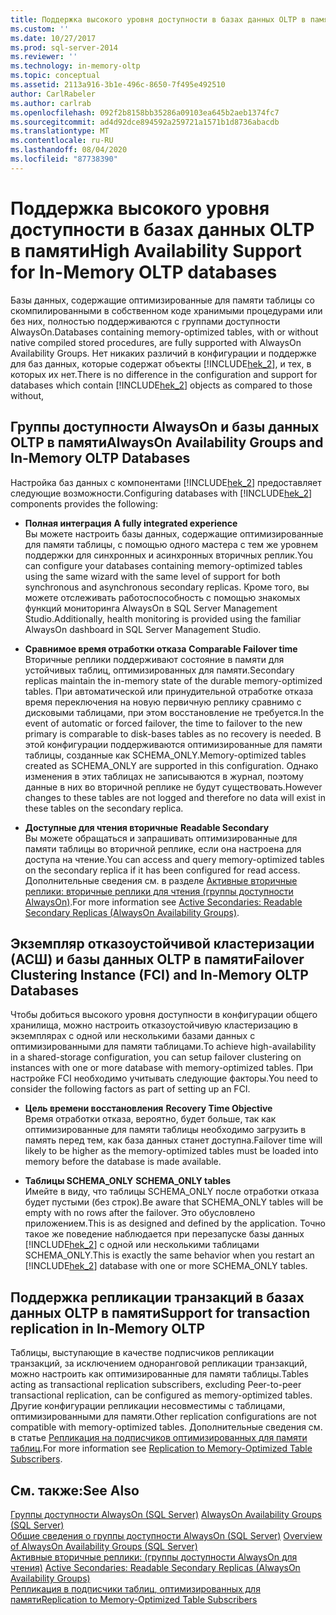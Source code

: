 ```yaml
---
title: Поддержка высокого уровня доступности в базах данных OLTP в памяти | Документация Майкрософт
ms.custom: ''
ms.date: 10/27/2017
ms.prod: sql-server-2014
ms.reviewer: ''
ms.technology: in-memory-oltp
ms.topic: conceptual
ms.assetid: 2113a916-3b1e-496c-8650-7f495e492510
author: CarlRabeler
ms.author: carlrab
ms.openlocfilehash: 092f2b8158bb35286a09103ea645b2aeb1374fc7
ms.sourcegitcommit: ad4d92dce894592a259721a1571b1d8736abacdb
ms.translationtype: MT
ms.contentlocale: ru-RU
ms.lasthandoff: 08/04/2020
ms.locfileid: "87738390"
---
```

# <a name="high-availability-support-for-in-memory-oltp-databases"></a><span data-ttu-id="80df1-102">Поддержка высокого уровня доступности в базах данных OLTP в памяти</span><span class="sxs-lookup"><span data-stu-id="80df1-102">High Availability Support for In-Memory OLTP databases</span></span>
  <span data-ttu-id="80df1-103">Базы данных, содержащие оптимизированные для памяти таблицы со скомпилированными в собственном коде хранимыми процедурами или без них, полностью поддерживаются с группами доступности AlwaysOn.</span><span class="sxs-lookup"><span data-stu-id="80df1-103">Databases containing memory-optimized tables, with or without native compiled stored procedures, are fully supported with AlwaysOn Availability Groups.</span></span>  <span data-ttu-id="80df1-104">Нет никаких различий в конфигурации и поддержке для баз данных, которые содержат объекты [!INCLUDE[hek_2](../../includes/hek-2-md.md)], и тех, в которых их нет.</span><span class="sxs-lookup"><span data-stu-id="80df1-104">There is no difference in the configuration and support for databases which contain [!INCLUDE[hek_2](../../includes/hek-2-md.md)] objects as compared to those without,</span></span>  
  
## <a name="alwayson-availability-groups-and-in-memory-oltp-databases"></a><span data-ttu-id="80df1-105">Группы доступности AlwaysOn и базы данных OLTP в памяти</span><span class="sxs-lookup"><span data-stu-id="80df1-105">AlwaysOn Availability Groups and In-Memory OLTP Databases</span></span>  
 <span data-ttu-id="80df1-106">Настройка баз данных с компонентами [!INCLUDE[hek_2](../../includes/hek-2-md.md)] предоставляет следующие возможности.</span><span class="sxs-lookup"><span data-stu-id="80df1-106">Configuring databases with [!INCLUDE[hek_2](../../includes/hek-2-md.md)] components provides the following:</span></span>  
  
-   <span data-ttu-id="80df1-107">**Полная интеграция** </span><span class="sxs-lookup"><span data-stu-id="80df1-107">**A fully integrated experience** </span></span>  
    <span data-ttu-id="80df1-108">Вы можете настроить базы данных, содержащие оптимизированные для памяти таблицы, с помощью одного мастера с тем же уровнем поддержки для синхронных и асинхронных вторичных реплик.</span><span class="sxs-lookup"><span data-stu-id="80df1-108">You can configure your databases containing memory-optimized tables using the same wizard with the same level of support for both synchronous and asynchronous secondary replicas.</span></span> <span data-ttu-id="80df1-109">Кроме того, вы можете отслеживать работоспособность с помощью знакомых функций мониторинга AlwaysOn в SQL Server Management Studio.</span><span class="sxs-lookup"><span data-stu-id="80df1-109">Additionally, health monitoring is provided using the familiar AlwaysOn dashboard in SQL Server Management Studio.</span></span>  
  
-   <span data-ttu-id="80df1-110">**Сравнимое время отработки отказа** </span><span class="sxs-lookup"><span data-stu-id="80df1-110">**Comparable Failover time** </span></span>  
    <span data-ttu-id="80df1-111">Вторичные реплики поддерживают состояние в памяти для устойчивых таблиц, оптимизированных для памяти.</span><span class="sxs-lookup"><span data-stu-id="80df1-111">Secondary replicas maintain the in-memory state of the durable memory-optimized tables.</span></span> <span data-ttu-id="80df1-112">При автоматической или принудительной отработке отказа время переключения на новую первичную реплику сравнимо с дисковыми таблицами, при этом восстановление не требуется.</span><span class="sxs-lookup"><span data-stu-id="80df1-112">In the event of automatic or forced failover, the time to failover to the new primary is comparable to disk-bases tables as no recovery is needed.</span></span> <span data-ttu-id="80df1-113">В этой конфигурации поддерживаются оптимизированные для памяти таблицы, созданные как SCHEMA_ONLY.</span><span class="sxs-lookup"><span data-stu-id="80df1-113">Memory-optimized tables created as SCHEMA_ONLY are supported in this configuration.</span></span> <span data-ttu-id="80df1-114">Однако изменения в этих таблицах не записываются в журнал, поэтому данные в них во вторичной реплике не будут существовать.</span><span class="sxs-lookup"><span data-stu-id="80df1-114">However changes to these tables are not logged and therefore no data will exist in these tables on the secondary replica.</span></span>  
  
-   <span data-ttu-id="80df1-115">**Доступные для чтения вторичные** </span><span class="sxs-lookup"><span data-stu-id="80df1-115">**Readable Secondary** </span></span>  
    <span data-ttu-id="80df1-116">Вы можете обращаться и запрашивать оптимизированные для памяти таблицы во вторичной реплике, если она настроена для доступа на чтение.</span><span class="sxs-lookup"><span data-stu-id="80df1-116">You can access and query memory-optimized tables on the secondary replica if it has been configured for read access.</span></span> <span data-ttu-id="80df1-117">Дополнительные сведения см. в разделе [Активные вторичные реплики: вторичные реплики для чтения (группы доступности AlwaysOn)](../../database-engine/availability-groups/windows/active-secondaries-readable-secondary-replicas-always-on-availability-groups.md).</span><span class="sxs-lookup"><span data-stu-id="80df1-117">For more information see [Active Secondaries: Readable Secondary Replicas (AlwaysOn Availability Groups)](../../database-engine/availability-groups/windows/active-secondaries-readable-secondary-replicas-always-on-availability-groups.md).</span></span>  
  
## <a name="failover-clustering-instance-fci-and-in-memory-oltp-databases"></a><span data-ttu-id="80df1-118">Экземпляр отказоустойчивой кластеризации (АСШ) и базы данных OLTP в памяти</span><span class="sxs-lookup"><span data-stu-id="80df1-118">Failover Clustering Instance (FCI) and In-Memory OLTP Databases</span></span>  
 <span data-ttu-id="80df1-119">Чтобы добиться высокого уровня доступности в конфигурации общего хранилища, можно настроить отказоустойчивую кластеризацию в экземплярах с одной или несколькими базами данных с оптимизированными для памяти таблицами.</span><span class="sxs-lookup"><span data-stu-id="80df1-119">To achieve high-availability in a shared-storage configuration, you can setup failover clustering on instances with one or more database with memory-optimized tables.</span></span> <span data-ttu-id="80df1-120">При настройке FCI необходимо учитывать следующие факторы.</span><span class="sxs-lookup"><span data-stu-id="80df1-120">You need to consider the following factors as part of setting up an FCI.</span></span>  
  
-   <span data-ttu-id="80df1-121">**Цель времени восстановления** </span><span class="sxs-lookup"><span data-stu-id="80df1-121">**Recovery Time Objective** </span></span>  
    <span data-ttu-id="80df1-122">Время отработки отказа, вероятно, будет больше, так как оптимизированные для памяти таблицы необходимо загрузить в память перед тем, как база данных станет доступна.</span><span class="sxs-lookup"><span data-stu-id="80df1-122">Failover time will likely to be higher as the memory-optimized tables must be loaded into memory before the database is made available.</span></span>  
  
-   <span data-ttu-id="80df1-123">**Таблицы SCHEMA_ONLY** </span><span class="sxs-lookup"><span data-stu-id="80df1-123">**SCHEMA_ONLY tables** </span></span>  
    <span data-ttu-id="80df1-124">Имейте в виду, что таблицы SCHEMA_ONLY после отработки отказа будет пустыми (без строк).</span><span class="sxs-lookup"><span data-stu-id="80df1-124">Be aware that SCHEMA_ONLY tables will be empty with no rows after the failover.</span></span> <span data-ttu-id="80df1-125">Это обусловлено приложением.</span><span class="sxs-lookup"><span data-stu-id="80df1-125">This is as designed and defined by the application.</span></span> <span data-ttu-id="80df1-126">Точно такое же поведение наблюдается при перезапуске базы данных [!INCLUDE[hek_2](../../includes/hek-2-md.md)] с одной или несколькими таблицами SCHEMA_ONLY.</span><span class="sxs-lookup"><span data-stu-id="80df1-126">This is exactly the same behavior when you restart an [!INCLUDE[hek_2](../../includes/hek-2-md.md)] database with one or more SCHEMA_ONLY tables.</span></span>  
  
## <a name="support-for-transaction-replication-in-in-memory-oltp"></a><span data-ttu-id="80df1-127">Поддержка репликации транзакций в базах данных OLTP в памяти</span><span class="sxs-lookup"><span data-stu-id="80df1-127">Support for transaction replication in In-Memory OLTP</span></span>  
 <span data-ttu-id="80df1-128">Таблицы, выступающие в качестве подписчиков репликации транзакций, за исключением одноранговой репликации транзакций, можно настроить как оптимизированные для памяти таблицы.</span><span class="sxs-lookup"><span data-stu-id="80df1-128">Tables acting as transactional replication subscribers, excluding Peer-to-peer transactional replication, can be configured as memory-optimized tables.</span></span> <span data-ttu-id="80df1-129">Другие конфигурации репликации несовместимы с таблицами, оптимизированными для памяти.</span><span class="sxs-lookup"><span data-stu-id="80df1-129">Other replication configurations are not compatible with memory-optimized tables.</span></span>  <span data-ttu-id="80df1-130">Дополнительные сведения см. в статье [Репликация на подписчиков оптимизированных для памяти таблиц](../replication/replication-to-memory-optimized-table-subscribers.md).</span><span class="sxs-lookup"><span data-stu-id="80df1-130">For more information see [Replication to Memory-Optimized Table Subscribers](../replication/replication-to-memory-optimized-table-subscribers.md).</span></span>  
  
## <a name="see-also"></a><span data-ttu-id="80df1-131">См. также:</span><span class="sxs-lookup"><span data-stu-id="80df1-131">See Also</span></span>  
 <span data-ttu-id="80df1-132">[Группы доступности AlwaysOn (SQL Server)](../../database-engine/availability-groups/windows/always-on-availability-groups-sql-server.md) </span><span class="sxs-lookup"><span data-stu-id="80df1-132">[AlwaysOn Availability Groups (SQL Server)](../../database-engine/availability-groups/windows/always-on-availability-groups-sql-server.md) </span></span>  
 <span data-ttu-id="80df1-133">[Общие сведения о группы доступности AlwaysOn &#40;SQL Server&#41;](../../database-engine/availability-groups/windows/overview-of-always-on-availability-groups-sql-server.md) </span><span class="sxs-lookup"><span data-stu-id="80df1-133">[Overview of AlwaysOn Availability Groups &#40;SQL Server&#41;](../../database-engine/availability-groups/windows/overview-of-always-on-availability-groups-sql-server.md) </span></span>  
 <span data-ttu-id="80df1-134">[Активные вторичные реплики: &#40;группы доступности AlwaysOn для чтения&#41;](../../database-engine/availability-groups/windows/active-secondaries-readable-secondary-replicas-always-on-availability-groups.md) </span><span class="sxs-lookup"><span data-stu-id="80df1-134">[Active Secondaries: Readable Secondary Replicas &#40;AlwaysOn Availability Groups&#41;](../../database-engine/availability-groups/windows/active-secondaries-readable-secondary-replicas-always-on-availability-groups.md) </span></span>  
 [<span data-ttu-id="80df1-135">Репликация в подписчики таблиц, оптимизированных для памяти</span><span class="sxs-lookup"><span data-stu-id="80df1-135">Replication to Memory-Optimized Table Subscribers</span></span>](../replication/replication-to-memory-optimized-table-subscribers.md)  
  
  
